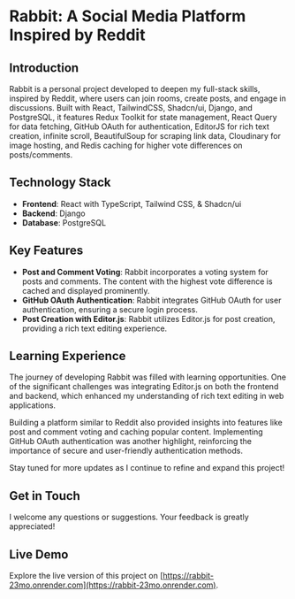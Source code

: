 # Rabbit: A Social Media Platform Inspired by Reddit

## Introduction

Rabbit is a personal project developed to deepen my full-stack skills, inspired by Reddit, where users can join rooms, create posts, and engage in discussions. Built with React, TailwindCSS, Shadcn/ui, Django, and PostgreSQL, it features Redux Toolkit for state management, React Query for data fetching, GitHub OAuth for authentication, EditorJS for rich text creation, infinite scroll, BeautifulSoup for scraping link data, Cloudinary for image hosting, and Redis caching for higher vote differences on posts/comments.

## Technology Stack

- **Frontend**: React with TypeScript, Tailwind CSS, & Shadcn/ui
- **Backend**: Django
- **Database**: PostgreSQL

## Key Features

- **Post and Comment Voting**: Rabbit incorporates a voting system for posts and comments. The content with the highest vote difference is cached and displayed prominently.
- **GitHub OAuth Authentication**: Rabbit integrates GitHub OAuth for user authentication, ensuring a secure login process.
- **Post Creation with Editor.js**: Rabbit utilizes Editor.js for post creation, providing a rich text editing experience.

## Learning Experience

The journey of developing Rabbit was filled with learning opportunities. One of the significant challenges was integrating Editor.js on both the frontend and backend, which enhanced my understanding of rich text editing in web applications. 

Building a platform similar to Reddit also provided insights into features like post and comment voting and caching popular content. Implementing GitHub OAuth authentication was another highlight, reinforcing the importance of secure and user-friendly authentication methods.

Stay tuned for more updates as I continue to refine and expand this project!

## Get in Touch

I welcome any questions or suggestions. Your feedback is greatly appreciated!

## **Live Demo**

Explore the live version of this project on [https://rabbit-23mo.onrender.com](https://rabbit-23mo.onrender.com).

